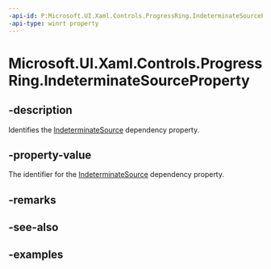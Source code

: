 ```yaml
---
-api-id: P:Microsoft.UI.Xaml.Controls.ProgressRing.IndeterminateSourceProperty
-api-type: winrt property
---
```


# Microsoft.UI.Xaml.Controls.ProgressRing.IndeterminateSourceProperty

<!--
public static Windows.UI.Xaml.DependencyProperty IndeterminateSourceProperty { get; }
-->


## -description

Identifies the [IndeterminateSource](progressring_indeterminatesource.md) dependency property.

## -property-value

The identifier for the [IndeterminateSource](progressring_indeterminatesource.md) dependency property.

## -remarks

## -see-also

## -examples


